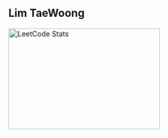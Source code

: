 ## Lim TaeWoong

<div>
  <img src="https://leetcard.jacoblin.cool/zhzkal2?theme=catppuccinMocha&font=Sintony&ext=activity" alt="LeetCode Stats" width="300" height="200" />
</div>



<!--
**zhzkal2/zhzkal2** is a ✨ _special_ ✨ repository because its `README.md` (this file) appears on your GitHub profile.

Here are some ideas to get you started:

- 🔭 I’m currently working on ...
- 🌱 I’m currently learning ...
- 👯 I’m looking to collaborate on ...
- 🤔 I’m looking for help with ...
- 💬 Ask me about ...
- 📫 How to reach me: ...
- 😄 Pronouns: ...
- ⚡ Fun fact: ...
-->
